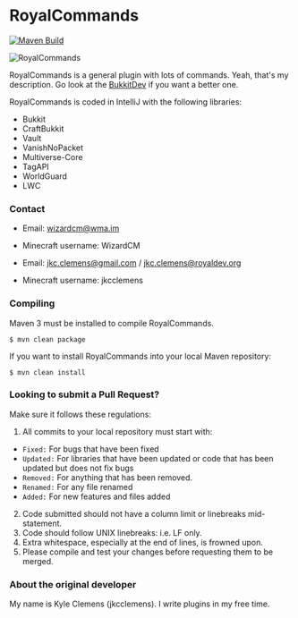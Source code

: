 RoyalCommands
=============
[![Maven Build](https://github.com/WMCAlliance/RoyalCommands/actions/workflows/main.yml/badge.svg?branch=five_o_o)](https://github.com/WMCAlliance/RoyalCommands/actions/workflows/main.yml)

![RoyalCommands](https://www.spigotmc.org/attachments/royalcommandslogo-big-png.21832/)

RoyalCommands is a general plugin with lots of commands. Yeah, that's my description. Go look at the [BukkitDev](http://dev.bukkit.org/server-mods/royalcommands) if you want a better one.

RoyalCommands is coded in IntelliJ with the following libraries:

 * Bukkit
 * CraftBukkit
 * Vault
 * VanishNoPacket
 * Multiverse-Core
 * TagAPI
 * WorldGuard
 * LWC

### Contact

 * Email: wizardcm@wma.im
 * Minecraft username: WizardCM

 * Email: jkc.clemens@gmail.com / jkc.clemens@royaldev.org
 * Minecraft username: jkcclemens

### Compiling

Maven 3 must be installed to compile RoyalCommands.

```$ mvn clean package```

If you want to install RoyalCommands into your local Maven repository:

```$ mvn clean install```

### Looking to submit a Pull Request?

Make sure it follows these regulations:

 1. All commits to your local repository must start with:
   * ```Fixed:``` For bugs that have been fixed
   * ```Updated:``` For libraries that have been updated or code that has been updated but does not fix bugs
   * ```Removed:``` For anything that has been removed.
   * ```Renamed:``` For any file renamed
   * ```Added:``` For new features and files added
 2. Code submitted should not have a column limit or linebreaks mid-statement.
 3. Code should follow UNIX linebreaks: i.e. LF only.
 4. Extra whitespace, especially at the end of lines, is frowned upon.
 5. Please compile and test your changes before requesting them to be merged.

### About the original developer

My name is Kyle Clemens (jkcclemens). I write plugins in my free time.
